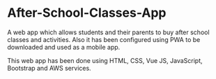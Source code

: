 # After-School-Classes-App
A web app which allows students and their parents to buy after school classes and activities.
Also it has been configured using PWA to be downloaded and used as a mobile app.

This web app has been done using HTML, CSS, Vue JS, JavaScript, Bootstrap and AWS services. 

